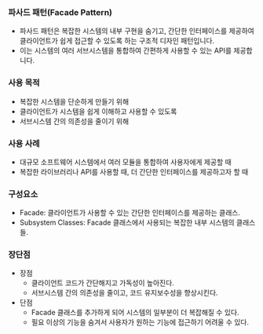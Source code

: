 ### 파사드 패턴(Facade Pattern)
- 파사드 패턴은 복잡한 시스템의 내부 구현을 숨기고, 간단한 인터페이스를 제공하여 클라이언트가 쉽게 접근할 수 있도록 하는 구조적 디자인 패턴입니다. 
- 이는 시스템의 여러 서브시스템을 통합하여 간편하게 사용할 수 있는 API를 제공합니다.

### 사용 목적
- 복잡한 시스템을 단순하게 만들기 위해
- 클라이언트가 시스템을 쉽게 이해하고 사용할 수 있도록
- 서브시스템 간의 의존성을 줄이기 위해 

### 사용 사례
- 대규모 소프트웨어 시스템에서 여러 모듈을 통합하여 사용자에게 제공할 때
- 복잡한 라이브러리나 API를 사용할 때, 더 간단한 인터페이스를 제공하고자 할 때 

### 구성요소
- Facade: 클라이언트가 사용할 수 있는 간단한 인터페이스를 제공하는 클래스.
- Subsystem Classes: Facade 클래스에서 사용되는 복잡한 내부 시스템의 클래스들.

### 장단점
- 장점 
  - 클라이언트 코드가 간단해지고 가독성이 높아진다. 
  - 서브시스템 간의 의존성을 줄이고, 코드 유지보수성을 향상시킨다.
- 단점 
  - Facade 클래스를 추가하게 되어 시스템의 일부분이 더 복잡해질 수 있다. 
  - 필요 이상의 기능을 숨겨서 사용자가 원하는 기능에 접근하기 어려울 수 있다.